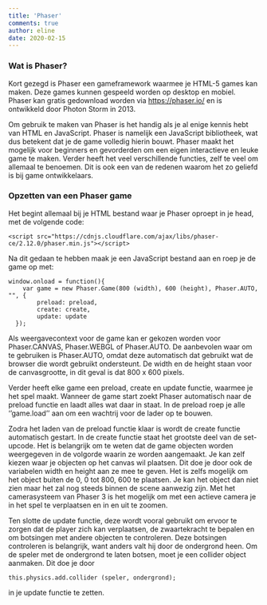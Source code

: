 ```yaml
---
title: 'Phaser'
comments: true
author: eline
date: 2020-02-15
---
```


### Wat is Phaser?

Kort gezegd is Phaser een gameframework waarmee je HTML-5 games kan maken. Deze games kunnen gespeeld worden op desktop en mobiel. Phaser kan gratis gedownload worden via https://phaser.io/ en is ontwikkeld door Photon Storm in 2013.

Om gebruik te maken van Phaser is het handig als je al enige kennis hebt van HTML en JavaScript. Phaser is namelijk een JavaScript bibliotheek, wat dus betekent dat je de game volledig hierin bouwt. Phaser maakt het mogelijk voor beginners en gevorderden om een eigen interactieve en leuke game te maken. Verder heeft het veel verschillende functies, zelf te veel om allemaal te benoemen. Dit is ook een van de redenen waarom het zo geliefd is bij game ontwikkelaars. 

### Opzetten van een Phaser game

Het begint allemaal bij je HTML bestand waar je Phaser oproept in je head, met de volgende code: 
```
<script src="https://cdnjs.cloudflare.com/ajax/libs/phaser-ce/2.12.0/phaser.min.js"></script>
```
Na dit gedaan te hebben maak je een JavaScript bestand aan en roep je de game op met:
```
window.onload = function(){
    var game = new Phaser.Game(800 (width), 600 (height), Phaser.AUTO, "", {
        preload: preload,
        create: create,
        update: update
  }); 
```
Als weergavecontext voor de game kan er gekozen worden voor Phaser.CANVAS, Phaser.WEBGL of Phaser.AUTO. De aanbevolen waar om te gebruiken is Phaser.AUTO, omdat deze automatisch dat gebruikt wat de browser die wordt gebruikt ondersteunt. De width en de height staan voor de canvasgrootte, in dit geval is dat 800 x 600 pixels. 

Verder heeft elke game een preload, create en update functie, waarmee je het spel maakt. Wanneer de game start zoekt Phaser automatisch naar de preload functie en laadt alles wat daar in staat. In de preload roep je alle ‘’game.load’’ aan om een wachtrij voor de lader op te bouwen. 

Zodra het laden van de preload functie klaar is wordt de create functie automatisch gestart. In de create functie staat het grootste deel van de set-upcode. Het is belangrijk om te weten dat de game objecten worden weergegeven in de volgorde waarin ze worden aangemaakt. Je kan zelf kiezen waar je objecten op het canvas wil plaatsen. Dit doe je door ook de variabelen width en height aan ze mee te geven. Het is zelfs mogelijk om het object buiten de 0, 0 tot 800, 600 te plaatsen. Je kan het object dan niet zien maar het zal nog steeds binnen de scene aanwezig zijn. Met het camerasysteem van Phaser 3 is het mogelijk om met een actieve camera je in het spel te verplaatsen en in en uit te zoomen. 

Ten slotte de update functie, deze wordt vooral gebruikt om ervoor te zorgen dat de player zich kan verplaatsen, de zwaartekracht te bepalen en om botsingen met andere objecten te controleren. Deze botsingen controleren is belangrijk, want anders valt hij door de ondergrond heen. Om de speler met de ondergrond te laten botsen, moet je een collider object aanmaken. Dit doe je door 
```
this.physics.add.collider (speler, ondergrond); 
```
in je update functie te zetten. 
